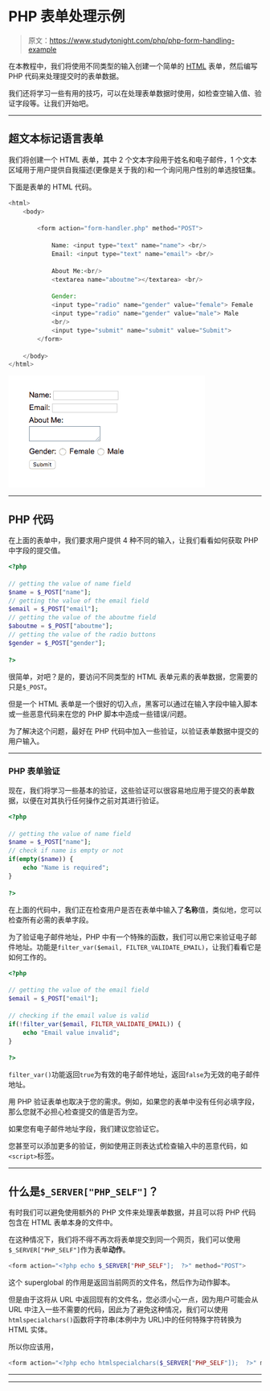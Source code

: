 # PHP 表单处理示例

> 原文：<https://www.studytonight.com/php/php-form-handling-example>

在本教程中，我们将使用不同类型的输入创建一个简单的 [HTML](/code/html/) 表单，然后编写 PHP 代码来处理提交时的表单数据。

我们还将学习一些有用的技巧，可以在处理表单数据时使用，如检查空输入值、验证字段等。让我们开始吧。

* * *

## 超文本标记语言表单

我们将创建一个 HTML 表单，其中 2 个文本字段用于姓名和电子邮件，1 个文本区域用于用户提供自我描述(更像是关于我的)和一个询问用户性别的单选按钮集。

下面是表单的 HTML 代码。

```php
<html>
    <body>

        <form action="form-handler.php" method="POST">

            Name: <input type="text" name="name"> <br/>
            Email: <input type="text" name="email"> <br/>

            About Me:<br/> 
            <textarea name="aboutme"></textarea> <br/>

            Gender: 
            <input type="radio" name="gender" value="female"> Female
            <input type="radio" name="gender" value="male"> Male
            <br/>
            <input type="submit" name="submit" value="Submit">
        </form>

    </body>
</html>
```

![PHP form handling example](img/b52fd70cc6f2db2b2a5c2982fff86304.png)

* * *

## PHP 代码

在上面的表单中，我们要求用户提供 4 种不同的输入，让我们看看如何获取 PHP 中字段的提交值。

```php
<?php

// getting the value of name field
$name = $_POST["name"];
// getting the value of the email field
$email = $_POST["email"];
// getting the value of the aboutme field
$aboutme = $_POST["aboutme"];
// getting the value of the radio buttons
$gender = $_POST["gender"];

?>
```

很简单，对吧？是的，要访问不同类型的 HTML 表单元素的表单数据，您需要的只是`$_POST`。

但是一个 HTML 表单是一个很好的切入点，黑客可以通过在输入字段中输入脚本或一些恶意代码来在您的 PHP 脚本中造成一些错误/问题。

为了解决这个问题，最好在 PHP 代码中加入一些验证，以验证表单数据中提交的用户输入。

* * *

### PHP 表单验证

现在，我们将学习一些基本的验证，这些验证可以很容易地应用于提交的表单数据，以便在对其执行任何操作之前对其进行验证。

```php
<?php

// getting the value of name field
$name = $_POST["name"];
// check if name is empty or not
if(empty($name)) {
    echo "Name is required";
}

?>
```

在上面的代码中，我们正在检查用户是否在表单中输入了**名称**值，类似地，您可以检查所有必需的表单字段。

为了验证电子邮件地址，PHP 中有一个特殊的函数，我们可以用它来验证电子邮件地址。功能是`filter_var($email, FILTER_VALIDATE_EMAIL)`，让我们看看它是如何工作的。

```php
<?php

// getting the value of the email field
$email = $_POST["email"];

// checking if the email value is valid
if(!filter_var($email, FILTER_VALIDATE_EMAIL)) {
    echo "Email value invalid";
}

?>
```

`filter_var()`功能返回`true`为有效的电子邮件地址，返回`false`为无效的电子邮件地址。

用 PHP 验证表单也取决于您的需求。例如，如果您的表单中没有任何必填字段，那么您就不必担心检查提交的值是否为空。

如果您有电子邮件地址字段，我们建议您验证它。

您甚至可以添加更多的验证，例如使用正则表达式检查输入中的恶意代码，如`<script>`标签。

* * *

## 什么是`$_SERVER["PHP_SELF"]`？

有时我们可以避免使用额外的 PHP 文件来处理表单数据，并且可以将 PHP 代码包含在 HTML 表单本身的文件中。

在这种情况下，我们将不得不再次将表单提交到同一个网页，我们可以使用`$_SERVER["PHP_SELF"]`作为表单**动作**。

```php
<form action="<?php echo $_SERVER["PHP_SELF"];  ?>" method="POST"> 
```

这个 superglobal 的作用是返回当前网页的文件名，然后作为动作脚本。

但是由于这将从 URL 中返回现有的文件名，您必须小心一点，因为用户可能会从 URL 中注入一些不需要的代码，因此为了避免这种情况，我们可以使用`htmlspecialchars()`函数将字符串(本例中为 URL)中的任何特殊字符转换为 HTML 实体。

所以你应该用，

```php
<form action="<?php echo htmlspecialchars($_SERVER["PHP_SELF"]);  ?>" method="POST"> 
```

* * *

* * *